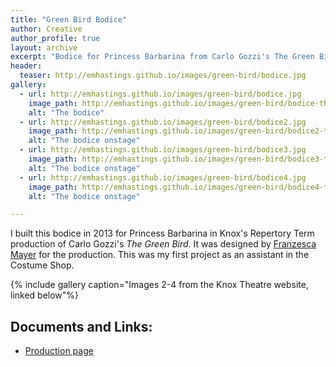 ```yaml
---
title: "Green Bird Bodice"
author: Creative
author_profile: true
layout: archive
excerpt: "Bodice for Princess Barbarina from Carlo Gozzi's The Green Bird."
header:
  teaser: http://emhastings.github.io/images/green-bird/bodice.jpg
gallery:
  - url: http://emhastings.github.io/images/green-bird/bodice.jpg
    image_path: http://emhastings.github.io/images/green-bird/bodice-th.jpg
    alt: "The bodice"
  - url: http://emhastings.github.io/images/green-bird/bodice2.jpg
    image_path: http://emhastings.github.io/images/green-bird/bodice2-th.jpg
    alt: "The bodice onstage"  
  - url: http://emhastings.github.io/images/green-bird/bodice3.jpg
    image_path: http://emhastings.github.io/images/green-bird/bodice3-th.jpg
    alt: "The bodice onstage"  
  - url: http://emhastings.github.io/images/green-bird/bodice4.jpg
    image_path: http://emhastings.github.io/images/green-bird/bodice4-th.jpg
    alt: "The bodice onstage"

---
```


I built this bodice in 2013 for Princess Barbarina in Knox's Repertory Term production of Carlo Gozzi's _The Green Bird_. It was designed by [Franzesca Mayer](http://www.franzesca.com/) for the production.  This was my first project as an assistant in the Costume Shop.

{% include gallery caption="Images 2-4 from the Knox Theatre website, linked below"%}

## Documents and Links:
* [Production page](http://knoxtheatre.org/play/The_Green_Bird)



